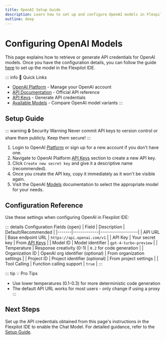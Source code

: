```yaml
---
title: OpenAI Setup Guide
description: Learn how to set up and configure OpenAI models in Flexpilot IDE
outline: deep
---
```


# Configuring OpenAI Models

This page explains how to retrieve or generate API credentials for OpenAI models. Once you have the configuration details, you can follow the guide [here](/docs/configuration/chat.md#setting-up-your-model) to set up the model in the Flexpilot IDE.

::: info 🔗 Quick Links
- [OpenAI Platform](https://platform.openai.com) - Manage your OpenAI account
- [API Documentation](https://platform.openai.com/docs) - Official API reference
- [API Keys](https://platform.openai.com/settings/organization/api-keys) - Generate API credentials
- [Available Models](https://platform.openai.com/docs/models) - Compare OpenAI model variants
:::

## Setup Guide

::: warning 🔒 Security Warning
Never commit API keys to version control or share them publicly. Keep them secure!
:::

1. Login to OpenAI [Platform](https://platform.openai.com) or sign up for a new account if you don't have one.
2. Navigate to OpenAI Platform [API Keys](https://platform.openai.com/settings/organization/api-keys) section to create a new API key.
3. Click `Create new secret key` and give it a descriptive name (recommended).
4. Once you create the API key, copy it immediately as it won't be visible again.
5. Visit the OpenAI [Models](https://platform.openai.com/docs/models) documentation to select the appropriate model for your needs.

## Configuration Reference

Use these settings when configuring OpenAI in Flexpilot IDE:

::: details Configuration Fields {open}
| Field | Description | Default/Recommended |
|-------|-------------|-------------------|
| API URL | Base endpoint URL | `https://api.openai.com/v1` |
| API Key | Your secret key | From [API Keys](https://platform.openai.com/settings/organization/api-keys) |
| Model ID | Model identifier | `gpt-4-turbo-preview` |
| Temperature | Response creativity (0-1) | `0.2` for code generation |
| Organization ID | OpenAI org identifier (optional) | From organization settings |
| Project ID | Project identifier (optional) | From project settings |
| Tool Calling | Function calling support | `true` |
:::

::: tip 💡 Pro Tips
- Use lower temperatures (0.1-0.3) for more deterministic code generation
- The default API URL works for most users - only change if using a proxy
:::

## Next Steps  

Set up the API credentials obtained from this page's instructions in the Flexpilot IDE to enable the Chat Model. For detailed guidance, refer to the [Setup Guide](/docs/configuration/chat.md#setting-up-your-model).